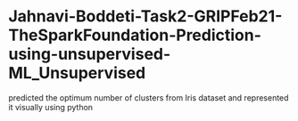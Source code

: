 # Jahnavi-Boddeti-Task2-GRIPFeb21-TheSparkFoundation-Prediction-using-unsupervised-ML_Unsupervised
predicted the optimum number of clusters from Iris dataset and represented it visually using python
